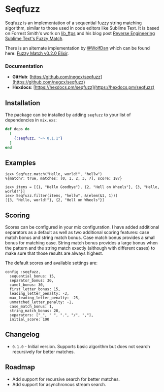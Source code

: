 # Seqfuzz

Seqfuzz is an implementation of a sequential fuzzy string matching algorithm, similar to those used in code editors like Sublime Text. It is based on Forrest Smith's work on [lib_ftps](https://github.com/forrestthewoods/lib_fts/) and his blog post [Reverse Engineering Sublime Text's Fuzzy Match](https://www.forrestthewoods.com/blog/reverse_engineering_sublime_texts_fuzzy_match/).

There is an alternate implementation by [@WolfDan](https://github.com/WolfDan) which can be found here: [Fuzzy Match v0.2.0 Elixir](https://github.com/tajmone/fuzzy-search/tree/master/fts_fuzzy_match/0.2.0/elixir).

### Documentation

- **GitHub**: [https://github.com/negcx/seqfuzz](https://github.com/negcx/seqfuzz)
- **Hexdocs**: [https://hexdocs.pm/seqfuzz](https://hexdocs.pm/seqfuzz)

## Installation

The package can be installed by adding `seqfuzz` to your list of dependencies in `mix.exs`:

```elixir
def deps do
  [
    {:seqfuzz, "~> 0.1.1"}
  ]
end
```

## Examples

    iex> Seqfuzz.match("Hello, world!", "hellw")
    %{match?: true, matches: [0, 1, 2, 3, 7], score: 187}

    iex> items = [{1, "Hello Goodbye"}, {2, "Hell on Wheels"}, {3, "Hello, world!"}]
    iex> Seqfuzz.filter(items, "hellw", &(elem(&1, 1)))
    [{3, "Hello, world!"}, {2, "Hell on Wheels"}]

## Scoring

Scores can be configured in your mix configuration. I have added additional separators as a default as well as two additional scoring features: case match bonus and string match bonus. Case match bonus provides a small bonus for matching case. String match bonus provides a large bonus when the pattern and the string match exactly (although with different cases) to make sure that those results are always highest.

The default scores and available settings are:

    config :seqfuzz,
      sequential_bonus: 15,
      separator_bonus: 30,
      camel_bonus: 30,
      first_letter_bonus: 15,
      leading_letter_penalty: -3,
      max_leading_letter_penalty: -25,
      unmatched_letter_penalty: -1,
      case_match_bonus: 1,
      string_match_bonus: 20,
      separators: ["_", " ", ".", "/", ","],
      initial_score: 100

## Changelog

- `0.1.0` - Initial version. Supports basic algorithm but does not search recursively for better matches.

## Roadmap

- Add support for recursive search for better matches.
- Add support for asynchronous stream search.

